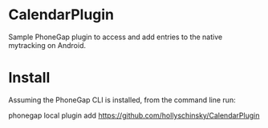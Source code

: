 CalendarPlugin
==============

Sample PhoneGap plugin to access and add entries to the native mytracking on Android. 

Install
========
Assuming the PhoneGap CLI is installed, from the command line run:

phonegap local plugin add https://github.com/hollyschinsky/CalendarPlugin
